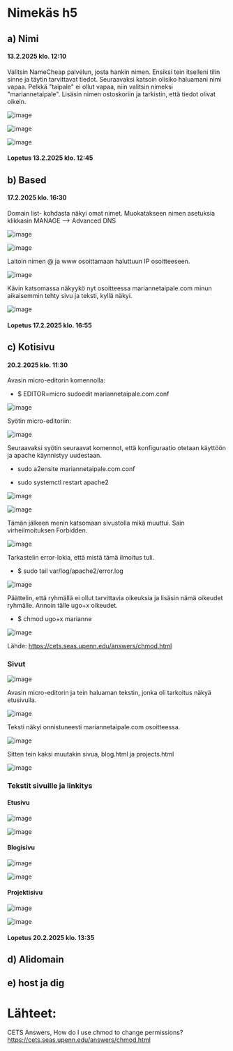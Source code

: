 # Nimekäs h5


## a) Nimi 

#### 13.2.2025 klo. 12:10

Valitsin NameCheap palvelun, josta hankin nimen. Ensiksi tein itselleni tilin sinne ja täytin tarvittavat tiedot. 
Seuraavaksi katsoin olisiko haluamani nimi vapaa. Pelkkä "taipale" ei ollut vapaa, niin valitsin nimeksi "mariannetaipale".
Lisäsin nimen ostoskoriin ja tarkistin, että tiedot olivat oikein.

![image](https://github.com/user-attachments/assets/f82fb375-1c53-4d13-853c-f9d216f29c74)

![image](https://github.com/user-attachments/assets/16abc6bb-2e32-40d3-8416-ee9551ac1b0e)

![image](https://github.com/user-attachments/assets/a8394bc0-da1f-4a20-908b-0153667d7377)

#### Lopetus 13.2.2025 klo. 12:45
 
## b) Based 

#### 17.2.2025 klo. 16:30

Domain list- kohdasta näkyi omat nimet. Muokatakseen nimen asetuksia klikkasin MANAGE --> Advanced DNS 

![image](https://github.com/user-attachments/assets/75e632af-c201-4e98-9ddc-08a72a575617)

![image](https://github.com/user-attachments/assets/d2305440-c94a-4c5d-8d1b-62e0ea0ec7d4)

Laitoin nimen @ ja www osoittamaan haluttuun IP osoitteeseen.  

![image](https://github.com/user-attachments/assets/434f324e-1d22-4c1a-9d7d-291961296fbf)

Kävin katsomassa näkyykö nyt osoitteessa mariannetaipale.com minun aikaisemmin tehty sivu ja teksti, kyllä näkyi. 

![image](https://github.com/user-attachments/assets/46da410b-621b-429d-9c31-bcc5e4ac3cf3)

#### Lopetus 17.2.2025 klo. 16:55

## c) Kotisivu

#### 20.2.2025 klo. 11:30

Avasin micro-editorin komennolla: 

- $ EDITOR=micro sudoedit mariannetaipale.com.conf

![image](https://github.com/user-attachments/assets/c6f45976-c6d1-440c-950b-175e29399624)

Syötin micro-editoriin: 

![image](https://github.com/user-attachments/assets/a069b281-ea77-4c59-9b2b-7bcfeb449797)

Seuraavaksi syötin seuraavat komennot, että konfiguraatio otetaan käyttöön ja apache käynnistyy uudestaan. 

- sudo a2ensite mariannetaipale.com.conf
  
- sudo systemctl restart apache2

![image](https://github.com/user-attachments/assets/8a6be761-0a12-440b-9ecb-60a1ee91c8c5)

![image](https://github.com/user-attachments/assets/cb74b505-768c-4834-87fb-5f42a7765776)

Tämän jälkeen menin katsomaan sivustolla mikä muuttui. Sain virheilmoituksen Forbidden. 

![image](https://github.com/user-attachments/assets/3f56b3be-90da-4138-bd72-12ac6f7b1282)

Tarkastelin error-lokia, että mistä tämä ilmoitus tuli. 

- $ sudo tail var/log/apache2/error.log

![image](https://github.com/user-attachments/assets/7883abd8-0825-4bb6-bdf6-0d3a560c3bc0)

Päättelin, että ryhmällä ei ollut tarvittavia oikeuksia ja lisäsin nämä oikeudet ryhmälle. 
Annoin tälle ugo+x oikeudet. 

- $ chmod ugo+x marianne

![image](https://github.com/user-attachments/assets/ef345fd5-4cbe-4943-a58c-9e1a386db374)

Lähde: https://cets.seas.upenn.edu/answers/chmod.html 

### Sivut 

![image](https://github.com/user-attachments/assets/ea457267-a21a-4197-b0a6-b0a03d2bd3f0)

Avasin micro-editorin ja tein haluaman tekstin, jonka oli tarkoitus näkyä etusivulla. 

![image](https://github.com/user-attachments/assets/011b69ed-bfe4-4658-93ec-d72392e5b54f)

Teksti näkyi onnistuneesti mariannetaipale.com osoitteessa. 

![image](https://github.com/user-attachments/assets/e63ae199-b2d5-4fd4-8ac5-b4da34f64b62)

Sitten tein kaksi muutakin sivua, blog.html ja projects.html

![image](https://github.com/user-attachments/assets/0a2598d2-97d1-4f08-a11f-043a5534c595)

### Tekstit sivuille ja linkitys 

#### Etusivu

![image](https://github.com/user-attachments/assets/11d5a6e1-5b80-4975-b4cc-96a31b06fbd3)

![image](https://github.com/user-attachments/assets/54abc0a8-b9f2-4bab-8de8-1fb9a9c73977)

#### Blogisivu

![image](https://github.com/user-attachments/assets/021454fc-0905-474e-8e23-9724c883b22b)

![image](https://github.com/user-attachments/assets/bdf0f746-09bb-4e80-ae3d-b097e0990be9)


#### Projektisivu

![image](https://github.com/user-attachments/assets/7e1fb464-3c63-4566-b8d7-b9e7e077c6a3)

![image](https://github.com/user-attachments/assets/64a60a2b-e19d-4306-981d-07b6670caa63)

#### Lopetus 20.2.2025 klo. 13:35

## d) Alidomain

## e) host ja dig

# Lähteet: 
CETS Answers, How do I use chmod to change permissions? https://cets.seas.upenn.edu/answers/chmod.html
